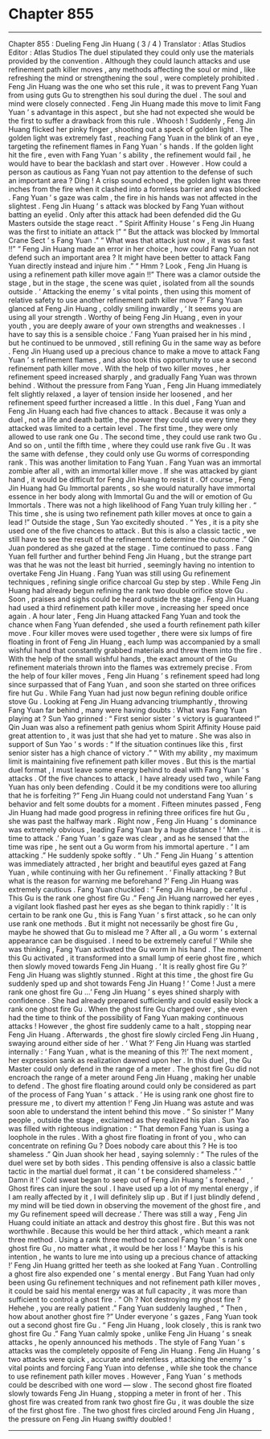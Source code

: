 
# Chapter 855


---

Chapter 855 : Dueling Feng Jin Huang ( 3 / 4 )
Translator :
Atlas Studios
Editor :
Atlas Studios
The duel stipulated they could only use the materials provided by the convention . Although they could launch attacks and use refinement path killer moves , any methods affecting the soul or mind , like refreshing the mind or strengthening the soul , were completely prohibited .
Feng Jin Huang was the one who set this rule , it was to prevent Fang Yuan from using guts Gu to strengthen his soul during the duel .
The soul and mind were closely connected . Feng Jin Huang made this move to limit Fang Yuan ’ s advantage in this aspect , but she had not expected she would be the first to suffer a drawback from this rule .
Whoosh !
Suddenly , Feng Jin Huang flicked her pinky finger , shooting out a speck of golden light .
The golden light was extremely fast , reaching Fang Yuan in the blink of an eye , targeting the refinement flames in Fang Yuan ’ s hands .
If the golden light hit the fire , even with Fang Yuan ’ s ability , the refinement would fail , he would have to bear the backlash and start over .
However .
How could a person as cautious as Fang Yuan not pay attention to the defense of such an important area ?
Ding !
A crisp sound echoed , the golden light was three inches from the fire when it clashed into a formless barrier and was blocked .
Fang Yuan ’ s gaze was calm , the fire in his hands was not affected in the slightest .
Feng Jin Huang ’ s attack was blocked by Fang Yuan without batting an eyelid .
Only after this attack had been defended did the Gu Masters outside the stage react .
“ Spirit Affinity House ’ s Feng Jin Huang was the first to initiate an attack !”
“ But the attack was blocked by Immortal Crane Sect ’ s Fang Yuan .”
“ What was that attack just now , it was so fast !!”
“ Feng Jin Huang made an error in her choice , how could Fang Yuan not defend such an important area ? It might have been better to attack Fang Yuan directly instead and injure him .”
“ Hmm ? Look , Feng Jin Huang is using a refinement path killer move again !!”
There was a clamor outside the stage , but in the stage , the scene was quiet , isolated from all the sounds outside .
‘ Attacking the enemy ’ s vital points , then using this moment of relative safety to use another refinement path killer move ?’ Fang Yuan glanced at Feng Jin Huang , coldly smiling inwardly , ‘ It seems you are using all your strength . Worthy of being Feng Jin Huang , even in your youth , you are deeply aware of your own strengths and weaknesses . I have to say this is a sensible choice .’
Fang Yuan praised her in his mind , but he continued to be unmoved , still refining Gu in the same way as before .
Feng Jin Huang used up a precious chance to make a move to attack Fang Yuan ’ s refinement flames , and also took this opportunity to use a second refinement path killer move .
With the help of two killer moves , her refinement speed increased sharply , and gradually Fang Yuan was thrown behind .
Without the pressure from Fang Yuan , Feng Jin Huang immediately felt slightly relaxed , a layer of tension inside her loosened , and her refinement speed further increased a little .
In this duel , Fang Yuan and Feng Jin Huang each had five chances to attack .
Because it was only a duel , not a life and death battle , the power they could use every time they attacked was limited to a certain level .
The first time , they were only allowed to use rank one Gu . The second time , they could use rank two Gu . And so on , until the fifth time , where they could use rank five Gu .
It was the same with defense , they could only use Gu worms of corresponding rank .
This was another limitation to Fang Yuan .
Fang Yuan was an immortal zombie after all , with an immortal killer move . If she was attacked by giant hand , it would be difficult for Feng Jin Huang to resist it . Of course , Feng Jin Huang had Gu Immortal parents , so she would naturally have immortal essence in her body along with Immortal Gu and the will or emotion of Gu Immortals . There was not a high likelihood of Fang Yuan truly killing her .
“ This time , she is using two refinement path killer moves at once to gain a lead !” Outside the stage , Sun Yao excitedly shouted .
“ Yes , it is a pity she used one of the five chances to attack . But this is also a classic tactic , we still have to see the result of the refinement to determine the outcome .” Qin Juan pondered as she gazed at the stage .
Time continued to pass . Fang Yuan fell further and further behind Feng Jin Huang , but the strange part was that he was not the least bit hurried , seemingly having no intention to overtake Feng Jin Huang .
Fang Yuan was still using Gu refinement techniques , refining single orifice charcoal Gu step by step .
While Feng Jin Huang had already begun refining the rank two double orifice stove Gu .
Soon , praises and sighs could be heard outside the stage .
Feng Jin Huang had used a third refinement path killer move , increasing her speed once again .
A hour later , Feng Jin Huang attacked Fang Yuan and took the chance when Fang Yuan defended , she used a fourth refinement path killer move .
Four killer moves were used together , there were six lumps of fire floating in front of Feng Jin Huang , each lump was accompanied by a small wishful hand that constantly grabbed materials and threw them into the fire .
With the help of the small wishful hands , the exact amount of the Gu refinement materials thrown into the flames was extremely precise .
From the help of four killer moves , Feng Jin Huang ’ s refinement speed had long since surpassed that of Fang Yuan , and soon she started on three orifices fire hut Gu .
While Fang Yuan had just now begun refining double orifice stove Gu .
Looking at Feng Jin Huang advancing triumphantly , throwing Fang Yuan far behind , many were having doubts : What was Fang Yuan playing at ?
Sun Yao grinned : “ First senior sister ’ s victory is guaranteed !”
Qin Juan was also a refinement path genius whom Spirit Affinity House paid great attention to , it was just that she had yet to mature . She was also in support of Sun Yao ’ s words : “ If the situation continues like this , first senior sister has a high chance of victory .”
“ With my ability , my maximum limit is maintaining five refinement path killer moves . But this is the martial duel format , I must leave some energy behind to deal with Fang Yuan ’ s attacks . Of the five chances to attack , I have already used two , while Fang Yuan has only been defending . Could it be my conditions were too alluring that he is forfeiting ?”
Feng Jin Huang could not understand Fang Yuan ’ s behavior and felt some doubts for a moment .
Fifteen minutes passed , Feng Jin Huang had made good progress in refining three orifices fire hut Gu , she was past the halfway mark .
Right now , Feng Jin Huang ’ s dominance was extremely obvious , leading Fang Yuan by a huge distance !
‘ Mm … it is time to attack .’ Fang Yuan ’ s gaze was clear , and as he sensed that the time was ripe , he sent out a Gu worm from his immortal aperture .
“ I am attacking .” He suddenly spoke softly .
“ Uh .” Feng Jin Huang ’ s attention was immediately attracted , her bright and beautiful eyes gazed at Fang Yuan , while continuing with her Gu refinement .
‘ Finally attacking ? But what is the reason for warning me beforehand ?’ Feng Jin Huang was extremely cautious .
Fang Yuan chuckled : “ Feng Jin Huang , be careful . This Gu is the rank one ghost fire Gu .”
Feng Jin Huang narrowed her eyes , a vigilant look flashed past her eyes as she began to think rapidly : ‘ It is certain to be rank one Gu , this is Fang Yuan ’ s first attack , so he can only use rank one methods . But it might not necessarily be ghost fire Gu , maybe he showed that Gu to mislead me ? After all , a Gu worm ’ s external appearance can be disguised . I need to be extremely careful !’
While she was thinking , Fang Yuan activated the Gu worm in his hand .
The moment this Gu activated , it transformed into a small lump of eerie ghost fire , which then slowly moved towards Feng Jin Huang .
‘ It is really ghost fire Gu ?’ Feng Jin Huang was slightly stunned .
Right at this time , the ghost fire Gu suddenly sped up and shot towards Feng Jin Huang !
‘ Come ! Just a mere rank one ghost fire Gu …’ Feng Jin Huang ’ s eyes shined sharply with confidence . She had already prepared sufficiently and could easily block a rank one ghost fire Gu .
When the ghost fire Gu charged over , she even had the time to think of the possibility of Fang Yuan making continuous attacks !
However , the ghost fire suddenly came to a halt , stopping near Feng Jin Huang .
Afterwards , the ghost fire slowly circled Feng Jin Huang , swaying around either side of her .
‘ What ?’ Feng Jin Huang was startled internally : ‘ Fang Yuan , what is the meaning of this ?!’
The next moment , her expression sank as realization dawned upon her .
In this duel , the Gu Master could only defend in the range of a meter . The ghost fire Gu did not encroach the range of a meter around Feng Jin Huang , making her unable to defend . The ghost fire floating around could only be considered as part of the process of Fang Yuan ’ s attack .
‘ He is using rank one ghost fire to pressure me , to divert my attention !’ Feng Jin Huang was astute and was soon able to understand the intent behind this move .
“ So sinister !” Many people , outside the stage , exclaimed as they realized his plan .
Sun Yao was filled with righteous indignation : “ That demon Fang Yuan is using a loophole in the rules . With a ghost fire floating in front of you , who can concentrate on refining Gu ? Does nobody care about this ? He is too shameless .”
Qin Juan shook her head , saying solemnly : “ The rules of the duel were set by both sides . This pending offensive is also a classic battle tactic in the martial duel format , it can ’ t be considered shameless .”
‘ Damn it !’ Cold sweat began to seep out of Feng Jin Huang ’ s forehead , ‘ Ghost fires can injure the soul . I have used up a lot of my mental energy , if I am really affected by it , I will definitely slip up . But if I just blindly defend , my mind will be tied down in observing the movement of the ghost fire , and my Gu refinement speed will decrease .’
There was still a way , Feng Jin Huang could initiate an attack and destroy this ghost fire .
But this was not worthwhile .
Because this would be her third attack , which meant a rank three method . Using a rank three method to cancel Fang Yuan ’ s rank one ghost fire Gu , no matter what , it would be her loss !
‘ Maybe this is his intention , he wants to lure me into using up a precious chance of attacking !’ Feng Jin Huang gritted her teeth as she looked at Fang Yuan .
Controlling a ghost fire also expended one ’ s mental energy . But Fang Yuan had only been using Gu refinement techniques and not refinement path killer moves , it could be said his mental energy was at full capacity , it was more than sufficient to control a ghost fire .
“ Oh ? Not destroying my ghost fire ? Hehehe , you are really patient .” Fang Yuan suddenly laughed , “ Then , how about another ghost fire ?”
Under everyone ’ s gazes , Fang Yuan took out a second ghost fire Gu .
“ Feng Jin Huang , look closely , this is rank two ghost fire Gu .” Fang Yuan calmly spoke , unlike Feng Jin Huang ’ s sneak attacks , he openly announced his methods .
The style of Fang Yuan ’ s attacks was the completely opposite of Feng Jin Huang .
Feng Jin Huang ’ s two attacks were quick , accurate and relentless , attacking the enemy ’ s vital points and forcing Fang Yuan into defense , while she took the chance to use refinement path killer moves .
However , Fang Yuan ’ s methods could be described with one word — slow .
The second ghost fire floated slowly towards Feng Jin Huang , stopping a meter in front of her .
This ghost fire was created from rank two ghost fire Gu , it was double the size of the first ghost fire .
The two ghost fires circled around Feng Jin Huang , the pressure on Feng Jin Huang swiftly doubled !

---

